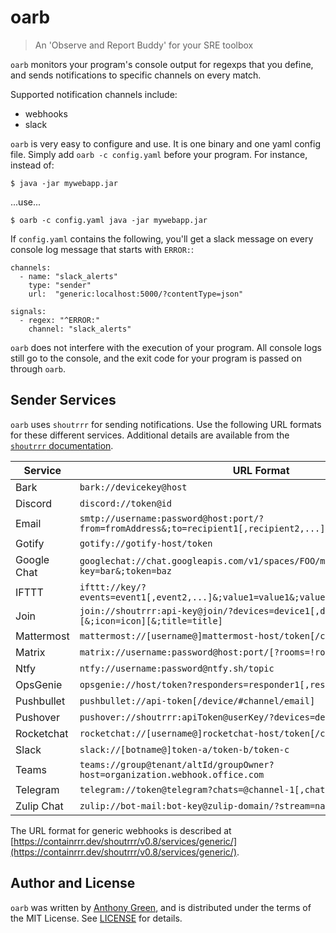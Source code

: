 # oarb
> An 'Observe and Report Buddy' for your SRE toolbox

`oarb` monitors your program's console output for regexps that you
define, and sends notifications to specific channels on every match.

Supported notification channels include:
- webhooks
- slack

`oarb` is very easy to configure and use.  It is one binary and one yaml
config file.  Simply add `oarb -c config.yaml` before your program.  For instance, instead of:
```
$ java -jar mywebapp.jar
```
...use...
```
$ oarb -c config.yaml java -jar mywebapp.jar
```

If `config.yaml` contains the following, you'll get a slack message on
every console log message that starts with `ERROR:`:

```
channels:
  - name: "slack_alerts"
    type: "sender"
    url:  "generic:localhost:5000/?contentType=json"

signals:
  - regex: "^ERROR:"
    channel: "slack_alerts"
```

`oarb` does not interfere with the execution of your program.  All
console logs still go to the console, and the exit code for your
program is passed on through `oarb`.

Sender Services
----------------

`oarb` uses `shoutrrr` for sending notifications.  Use the following
URL formats for these different services.  Additional details are
available from the [`shoutrrr`
documentation](https://containrrr.dev/shoutrrr/v0.8/services/overview/).

| Service     | URL Format                                                                                 |
|-------------|-------------------------------------------------------------------------------------------- |
| Bark        | `bark://devicekey@host`                                                                    |
| Discord     | `discord://token@id`                                                                       |
| Email       | `smtp://username:password@host:port/?from=fromAddress&;to=recipient1[,recipient2,...]`     |
| Gotify      | `gotify://gotify-host/token`                                                               |
| Google Chat | `googlechat://chat.googleapis.com/v1/spaces/FOO/messages?key=bar&;token=baz`               |
| IFTTT       | `ifttt://key/?events=event1[,event2,...]&;value1=value1&;value2=value2&;value3=value3`     |
| Join        | `join://shoutrrr:api-key@join/?devices=device1[,device2, ...][&;icon=icon][&;title=title]` |
| Mattermost  | `mattermost://[username@]mattermost-host/token[/channel]`                                  |
| Matrix      | `matrix://username:password@host:port/[?rooms=!roomID1[,roomAlias2]]`                      |
| Ntfy        | `ntfy://username:password@ntfy.sh/topic`                                                   |
| OpsGenie    | `opsgenie://host/token?responders=responder1[,responder2]`                                 |
| Pushbullet  | `pushbullet://api-token[/device/#channel/email]`                                           |
| Pushover    | `pushover://shoutrrr:apiToken@userKey/?devices=device1[,device2, ...]`                     |
| Rocketchat  | `rocketchat://[username@]rocketchat-host/token[/channel&#124;@recipient]`                  |
| Slack       | `slack://[botname@]token-a/token-b/token-c`                                                |
| Teams       | `teams://group@tenant/altId/groupOwner?host=organization.webhook.office.com`               |
| Telegram    | `telegram://token@telegram?chats=@channel-1[,chat-id-1,...]`                               |
| Zulip Chat  | `zulip://bot-mail:bot-key@zulip-domain/?stream=name-or-id&;topic=name`                     |

The URL format for generic webhooks is described at
[https://containrrr.dev/shoutrrr/v0.8/services/generic/](https://containrrr.dev/shoutrrr/v0.8/services/generic/).


Author and License
-------------------

`oarb` was written by [Anthony
Green](https://github.com/atgreen), and is distributed under the terms
of the MIT License.  See
[LICENSE](https://raw.githubusercontent.com/atgreen/oarb/main/LICENSE)
for details.
